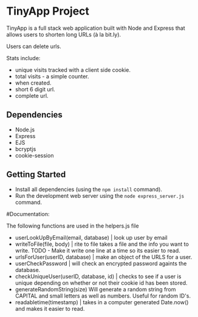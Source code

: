 # TinyApp Project

TinyApp is a full stack web application built with Node and Express that allows users to shorten long URLs (à la bit.ly).

Users can delete urls.

Stats include:

- unique visits tracked with a client side cookie.
- total visits - a simple counter.
- when created.
- short 6 digit url.
- complete url.

## Dependencies

- Node.js
- Express
- EJS
- bcryptjs
- cookie-session

## Getting Started

- Install all dependencies (using the `npm install` command).
- Run the development web server using the `node express_server.js` command.

#Documentation:

The following functions are used in the helpers.js file

- userLookUpByEmail(email, database) | look up user by email
- writeToFile(file, body) | rite to file takes a file and the info you want to write. TODO - Make it write one line at a time so its easier to read.
- urlsForUser(userID, database) | make an object of the URLS for a user.
- userCheckPassword | will check an encrypted password againts the database.
- checkUniqueUser(userID, database, id) | checks to see if a user is unique depending on whether or not their cookie id has been stored.
- generateRandomString(size) Will generate a random string from CAPITAL and small letters as well as numbers. Useful for random ID's.
- readabletime(timestamp) | takes in a computer generated Date.now() and makes it easier to read.
